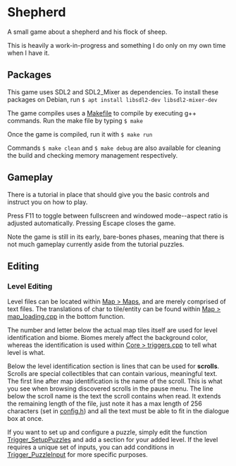 # Shepherd

A small game about a shepherd and his flock of sheep.

This is heavily a work-in-progress and something I do only on my own time when I have it.

## Packages

This game uses SDL2 and SDL2_Mixer as dependencies. To install these packages on Debian, run
`$ apt install libsdl2-dev libsdl2-mixer-dev`

The game compiles uses a [Makefile](Makefile) to compile by executing g++ commands. Run the make file by typing `$ make`

Once the game is compiled, run it with `$ make run`

Commands `$ make clean` and `$ make debug` are also available for cleaning the build and checking memory management respectively.

## Gameplay

There is a tutorial in place that should give you the basic controls and instruct you on how to play.

Press F11 to toggle between fullscreen and windowed mode--aspect ratio is adjusted automatically.
Pressing Escape closes the game.

Note the game is still in its early, bare-bones phases, meaning that there is not much gameplay currently aside from the tutorial puzzles.




## Editing

### Level Editing

Level files can be located within [Map > Maps](Map/Maps), and are merely comprised of text files.
The translations of char to tile/entity can be found within [Map > map_loading.cpp](Map/map_loading.cpp) in the bottom function.

The number and letter below the actual map tiles itself are used for level identification and biome.
Biomes merely affect the background color, whereas the identification is used within [Core > triggers.cpp](Core/triggers.cpp) to tell what level is what.

Below the level identification section is lines that can be used for **scrolls**. Scrolls are special collectibles that can contain various, meaningful text.
The first line after map identification is the name of the scroll. This is what you see when browsing discovered scrolls in the pause menu.
The line below the scroll name is the text the scroll contains when read. It extends the remaining length of the file, just note it has a max length of 256 characters (set in [config.h](Core/config.h)) and all the text must be able to fit in the dialogue box at once.

If you want to set up and configure a puzzle, simply edit the function [Trigger_SetupPuzzles](Core/triggers.cpp) and add a section for your added level.
If the level requires a unique set of inputs, you can add conditions in [Trigger_PuzzleInput](Core/triggers.cpp) for more specific purposes.